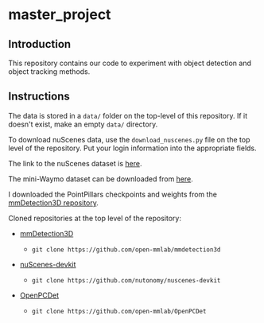 # master_project

## Introduction

This repository contains our code to experiment with object detection and object tracking methods.

## Instructions
The data is stored in a `data/` folder on the top-level of this repository. If it doesn't exist, make an empty `data/` directory.

To download nuScenes data, use the `download_nuscenes.py` file on the top level of the repository. Put your login information into the appropriate fields.

The link to the nuScenes dataset is [here](https://www.nuscenes.org/nuscenes).

The mini-Waymo dataset can be downloaded from [here](https://download.openmmlab.com/mmdetection3d/data/waymo_mmdet3d_after_1x4/waymo_mini.tar.gz).

I downloaded the PointPillars checkpoints and weights from the [mmDetection3D repository](https://github.com/open-mmlab/mmdetection3d).

Cloned repositories at the top level of the repository:

- [mmDetection3D](https://github.com/open-mmlab/mmdetection3d)
    - `git clone https://github.com/open-mmlab/mmdetection3d`

- [nuScenes-devkit](https://github.com/nutonomy/nuscenes-devkit)
    - `git clone https://github.com/nutonomy/nuscenes-devkit`

- [OpenPCDet](https://github.com/open-mmlab/OpenPCDet)
    - `git clone https://github.com/open-mmlab/OpenPCDet`

